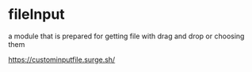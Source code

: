 # fileInput
a module that is prepared for getting file with drag and drop or choosing them

https://custominputfile.surge.sh/